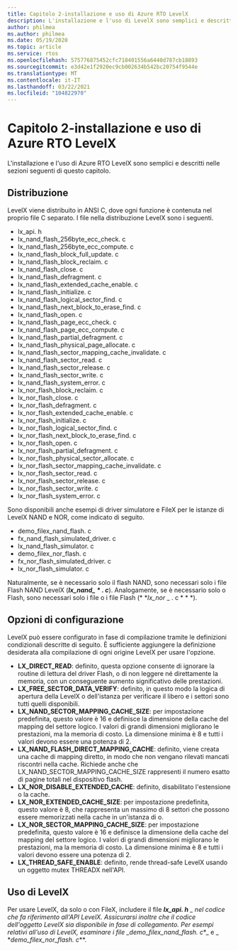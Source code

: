 ```yaml
---
title: Capitolo 2-installazione e uso di Azure RTO LevelX
description: L'installazione e l'uso di LevelX sono semplici e descritti nelle sezioni seguenti di questo capitolo.
author: philmea
ms.author: philmea
ms.date: 05/19/2020
ms.topic: article
ms.service: rtos
ms.openlocfilehash: 575776875452cfc718401556a6440d787cb18893
ms.sourcegitcommit: e3d42e1f2920ec9cb002634b542bc20754f9544e
ms.translationtype: MT
ms.contentlocale: it-IT
ms.lasthandoff: 03/22/2021
ms.locfileid: "104822970"
---
```

# <a name="chapter-2---installation-and-use-of-azure-rtos-levelx"></a>Capitolo 2-installazione e uso di Azure RTO LevelX

L'installazione e l'uso di Azure RTO LevelX sono semplici e descritti nelle sezioni seguenti di questo capitolo.

## <a name="distribution"></a>Distribuzione

LevelX viene distribuito in ANSI C, dove ogni funzione è contenuta nel proprio file C separato. I file nella distribuzione LevelX sono i seguenti.
- lx_api. h
- lx_nand_flash_256byte_ecc_check. c
- lx_nand_flash_256byte_ecc_compute. c
- lx_nand_flash_block_full_update. c
- lx_nand_flash_block_reclaim. c
- lx_nand_flash_close. c
- lx_nand_flash_defragment. c  
- lx_nand_flash_extended_cache_enable. c
- lx_nand_flash_initialize. c
- lx_nand_flash_logical_sector_find. c
- lx_nand_flash_next_block_to_erase_find. c
- lx_nand_flash_open. c
- lx_nand_flash_page_ecc_check. c
- lx_nand_flash_page_ecc_compute. c  
- lx_nand_flash_partial_defragment. c
- lx_nand_flash_physical_page_allocate. c
- lx_nand_flash_sector_mapping_cache_invalidate. c
- lx_nand_flash_sector_read. c
- lx_nand_flash_sector_release. c
- lx_nand_flash_sector_write. c
- lx_nand_flash_system_error. c
- lx_nor_flash_block_reclaim. c
- lx_nor_flash_close. c
- lx_nor_flash_defragment. c  
- lx_nor_flash_extended_cache_enable. c
- lx_nor_flash_initialize. c
- lx_nor_flash_logical_sector_find. c
- lx_nor_flash_next_block_to_erase_find. c
- lx_nor_flash_open. c
- lx_nor_flash_partial_defragment. c
- lx_nor_flash_physical_sector_allocate. c
- lx_nor_flash_sector_mapping_cache_invalidate. c
- lx_nor_flash_sector_read. c
- lx_nor_flash_sector_release. c
- lx_nor_flash_sector_write. c
- lx_nor_flash_system_error. c

Sono disponibili anche esempi di driver simulatore e FileX per le istanze di LevelX NAND e NOR, come indicato di seguito.

- demo_filex_nand_flash. c  
- fx_nand_flash_simulated_driver. c
- lx_nand_flash_simulator. c
- demo_filex_nor_flash. c  
- fx_nor_flash_simulated_driver. c
- lx_nor_flash_simulator. c

Naturalmente, se è necessario solo il flash NAND, sono necessari solo i file Flash NAND LevelX (***lx_nand_ \* . c***). Analogamente, se è necessario solo o Flash, sono necessari solo i file o i file Flash (* *_lx_nor_ \_ . c * * *).

## <a name="configuration-options"></a>Opzioni di configurazione

LevelX può essere configurato in fase di compilazione tramite le definizioni condizionali descritte di seguito. È sufficiente aggiungere la definizione desiderata alla compilazione di ogni origine LevelX per usare l'opzione.

- **LX_DIRECT_READ**: definito, questa opzione consente di ignorare la routine di lettura del driver Flash, o di non leggere né direttamente la memoria, con un conseguente aumento significativo delle prestazioni.
- **LX_FREE_SECTOR_DATA_VERIFY**: definito, in questo modo la logica di apertura della LevelX o dell'istanza per verificare il libero e i settori sono tutti quelli disponibili.
- **LX_NAND_SECTOR_MAPPING_CACHE_SIZE**: per impostazione predefinita, questo valore è 16 e definisce la dimensione della cache del mapping del settore logico. I valori di grandi dimensioni migliorano le prestazioni, ma la memoria di costo. La dimensione minima è 8 e tutti i valori devono essere una potenza di 2.
- **LX_NAND_FLASH_DIRECT_MAPPING_CACHE**: definito, viene creata una cache di mapping diretto, in modo che non vengano rilevati mancati riscontri nella cache. Richiede anche che LX_NAND_SECTOR_MAPPING_CACHE_SIZE rappresenti il numero esatto di pagine totali nel dispositivo flash.
- **LX_NOR_DISABLE_EXTENDED_CACHE**: definito, disabilitato l'estensione o la cache.
- **LX_NOR_EXTENDED_CACHE_SIZE**: per impostazione predefinita, questo valore è 8, che rappresenta un massimo di 8 settori che possono essere memorizzati nella cache in un'istanza di o.
- **LX_NOR_SECTOR_MAPPING_CACHE_SIZE**: per impostazione predefinita, questo valore è 16 e definisce la dimensione della cache del mapping del settore logico. I valori di grandi dimensioni migliorano le prestazioni, ma la memoria di costo. La dimensione minima è 8 e tutti i valori devono essere una potenza di 2.
- **LX_THREAD_SAFE_ENABLE**: definito, rende thread-safe LevelX usando un oggetto mutex THREADX nell'API.

## <a name="using-levelx"></a>Uso di LevelX

Per usare LevelX, da solo o con FileX, includere il file ***lx_api. h** _ nel codice che fa riferimento all'API LevelX. Assicurarsi inoltre che il codice dell'oggetto LevelX sia disponibile in fase di collegamento. Per esempi relativi all'uso di LevelX, esaminare i file _*_demo_filex_nand_flash. c_*_ e _ *_demo_filex_nor_flash. c_**.
